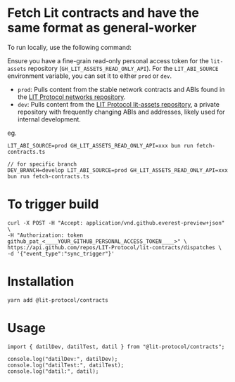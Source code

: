 # Fetch Lit contracts and have the same format as general-worker

To run locally, use the following command:

Ensure you have a fine-grain read-only personal access token for the `lit-assets` repository (`GH_LIT_ASSETS_READ_ONLY_API`). For the `LIT_ABI_SOURCE` environment variable, you can set it to either `prod` or `dev`.

- `prod`: Pulls content from the stable network contracts and ABIs found in the [LIT Protocol networks repository](https://github.com/LIT-Protocol/networks).
- `dev`: Pulls content from the [LIT Protocol lit-assets repository](https://github.com/LIT-Protocol/lit-assets), a private repository with frequently changing ABIs and addresses, likely used for internal development.

eg.

```
LIT_ABI_SOURCE=prod GH_LIT_ASSETS_READ_ONLY_API=xxx bun run fetch-contracts.ts

// for specific branch
DEV_BRANCH=develop LIT_ABI_SOURCE=prod GH_LIT_ASSETS_READ_ONLY_API=xxx bun run fetch-contracts.ts
```

# To trigger build

```
curl -X POST -H "Accept: application/vnd.github.everest-preview+json" \
-H "Authorization: token github_pat_<____YOUR_GITHUB_PERSONAL_ACCESS_TOKEN____>" \
https://api.github.com/repos/LIT-Protocol/lit-contracts/dispatches \
-d '{"event_type":"sync_trigger"}'
```

# Installation

```
yarn add @lit-protocol/contracts
```

# Usage

```
import { datilDev, datilTest, datil } from "@lit-protocol/contracts";

console.log("datilDev:", datilDev);
console.log("datilTest:", datilTest);
console.log("datil:", datil);

```
